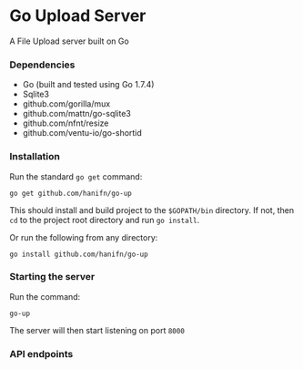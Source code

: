 # Go Upload Server

A File Upload server built on Go

### Dependencies
- Go (built and tested using Go 1.7.4)
- Sqlite3
- github.com/gorilla/mux
- github.com/mattn/go-sqlite3 
- github.com/nfnt/resize
- github.com/ventu-io/go-shortid

### Installation
Run the standard `go get` command:
```
go get github.com/hanifn/go-up
```

This should install and build project to the `$GOPATH/bin` directory.
If not, then `cd` to the project root directory and run `go install`.

Or run the following from any directory:
```
go install github.com/hanifn/go-up
```

### Starting the server
Run the command:
```
go-up
```
The server will then start listening on port `8000`

### API endpoints